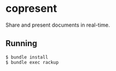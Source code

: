 copresent
==============

Share and present documents in real-time.

Running
-------

    $ bundle install
    $ bundle exec rackup
